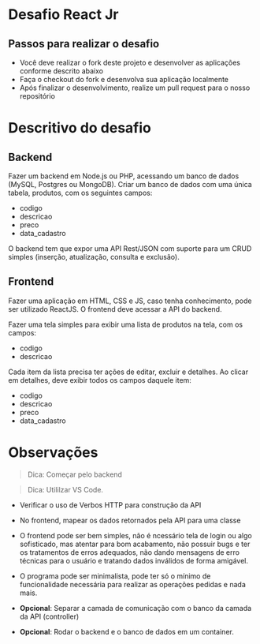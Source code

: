# Desafio React Jr

## Passos para realizar o desafio

- Você deve realizar o fork deste projeto e desenvolver as aplicações conforme descrito abaixo
- Faça o checkout do fork e desenvolva sua aplicação localmente
- Após finalizar o desenvolvimento, realize um pull request para o nosso repositório

# Descritivo do desafio

## Backend
Fazer um backend em Node.js ou PHP, acessando um banco de dados (MySQL, Postgres ou MongoDB). Criar um banco de dados com uma única tabela, produtos, com os seguintes campos:
- codigo
- descricao
- preco
- data_cadastro

O backend tem que expor uma API Rest/JSON com suporte para um CRUD simples (inserção, atualização, consulta e exclusão).

## Frontend
Fazer uma aplicação em HTML, CSS e JS, caso tenha conhecimento, pode ser utilizado ReactJS. O frontend deve acessar a API do backend.

Fazer uma tela simples para exibir uma lista de produtos na tela, com os campos:

- codigo
- descricao

Cada item da lista precisa ter ações de editar, excluir e detalhes. Ao clicar em detalhes, deve exibir todos os campos daquele item:

- codigo
- descricao
- preco
- data_cadastro

# Observações
> Dica: Começar pelo backend

> Dica: Utililzar VS Code.

- Verificar o uso de Verbos HTTP para construção da API

- No frontend, mapear os dados retornados pela API para uma classe

-  O frontend pode ser bem simples, não é ncessário tela de login ou algo sofisticado, mas atentar para bom acabamento, não possuir bugs e ter os tratamentos de erros adequados, não dando mensagens de erro técnicas para o usuário e tratando dados inválidos de forma amigável.

- O programa pode ser minimalista, pode ter só o mínimo de funcionalidade necessária para realizar as operações pedidas e nada mais.

- **Opcional**: Separar a camada de comunicação com o banco da camada da API (controller)

- **Opcional**: Rodar o backend e o banco de dados em um container.